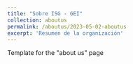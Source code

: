 ```yaml
---
title: "Sobre ISG - GEI"
collection: aboutus
permalink: /aboutus/2023-05-02-aboutus
excerpt: 'Resumen de la organización'
---
```


Template for the "about us" page

